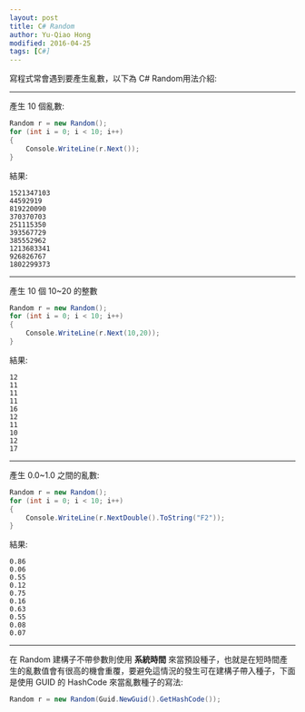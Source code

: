 ```yaml
---
layout: post
title: C# Random
author: Yu-Qiao Hong
modified: 2016-04-25
tags: [C#]
---
```


寫程式常會遇到要產生亂數，以下為 C# Random用法介紹:

----------

產生 10 個亂數:

~~~csharp
Random r = new Random();
for (int i = 0; i < 10; i++)
{
    Console.WriteLine(r.Next());
}
~~~

結果:

    1521347103
    44592919
    819220090
    370370703
    251115350
    393567729
    385552962
    1213683341
    926826767
    1802299373

----------

產生 10 個 10~20 的整數

~~~csharp
Random r = new Random();
for (int i = 0; i < 10; i++)
{
    Console.WriteLine(r.Next(10,20));
}
~~~

結果:

    12
    11
    11
    11
    16
    12
    11
    10
    12
    17

----------

產生 0.0~1.0 之間的亂數:

~~~csharp
Random r = new Random();
for (int i = 0; i < 10; i++)
{
    Console.WriteLine(r.NextDouble().ToString("F2"));
}
~~~

結果:

    0.86
    0.06
    0.55
    0.12
    0.75
    0.16
    0.63
    0.55
    0.08
    0.07

----------

在 Random 建構子不帶參數則使用 **系統時間** 來當預設種子，也就是在短時間產生的亂數值會有很高的機會重覆，要避免這情況的發生可在建構子帶入種子，下面是使用 GUID 的 HashCode 來當亂數種子的寫法:

~~~csharp
Random r = new Random(Guid.NewGuid().GetHashCode());
~~~